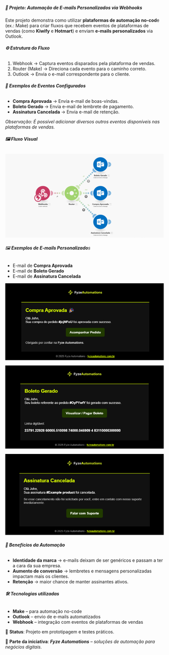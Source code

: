 ##### **📌 Projeto: Automação de E-mails Personalizados via Webhooks**



Este projeto demonstra como utilizar **plataformas de automação no-cod**e (ex.: Make) para criar fluxos que recebem eventos de plataformas de vendas (como **Kiwify** e **Hotmart**) e enviam **e-mails personalizados** via Outlook.



###### **⚙️ Estrutura do Fluxo**

1. Webhook → Captura eventos disparados pela plataforma de vendas.
2. Router (Make) → Direciona cada evento para o caminho correto.
3. Outlook → Envia o e-mail correspondente para o cliente.



###### **📧 Exemplos de Eventos Configurados**

* **Compra Aprovada** → Envia e-mail de boas-vindas.
* **Boleto Gerado** → Envia e-mail de lembrete de pagamento.
* **Assinatura Cancelada** → Envia e-mail de retenção.



*Observação: É possível adicionar diversos outros eventos disponíveis nas plataformas de vendas.*



###### **🖼️ Fluxo Visual**

![Fluxo](fluxo_automacao_vendas.png)



###### 🖼️ **Exemplos de E-mails Personalizado**s

* E-mail de **Compra Aprovada**
* E-mail de **Boleto Gerado**
* E-mail de **Assinatura Cancelada**



![Compra Aprovada](emails/compra_aprovada.png)

![Boleto Gerado](emails/boleto_gerado.png)

![Assinatura Cancelada](emails/assinatura_cancelada.png)



###### **🚀 Benefícios da Automação**

* **Identidade da marca** → e-mails deixam de ser genéricos e passam a ter a cara da sua empresa.
* **Aumento de conversão** → lembretes e mensagens personalizadas impactam mais os clientes.
* **Retenção** → maior chance de manter assinantes ativos.



###### **🛠️ Tecnologias utilizadas**

* **Make** – para automação no-code
* **Outlook** – envio de e-mails automatizados
* **Webhook** – integração com eventos de plataformas de vendas



📌 **Status**: Projeto em prototipagem e testes práticos.

📌 **Parte da iniciativa**: ***Fyze Automations***<i> – soluções de automação para negócios digitais.</i>

